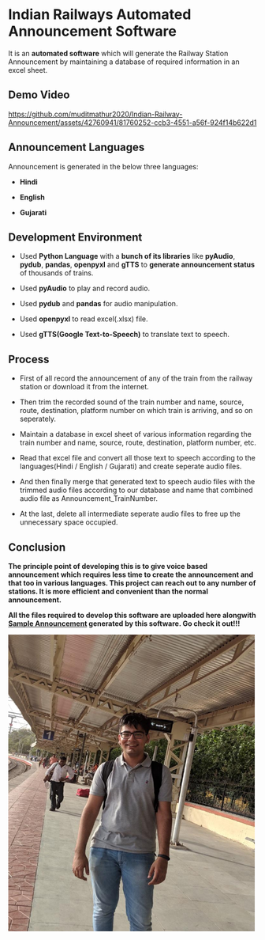# Indian Railways Automated Announcement Software

It is an **automated software** which will generate the Railway Station Announcement by maintaining a database of required information in an excel sheet.

## Demo Video

https://github.com/muditmathur2020/Indian-Railway-Announcement/assets/42760941/81760252-ccb3-4551-a56f-924f14b622d1

## Announcement Languages 

Announcement is generated in the below three languages:

* **Hindi**

* **English**

* **Gujarati**

## Development Environment

* Used **Python Language** with a **bunch of its libraries** like **pyAudio**, **pydub**, **pandas**, **openpyxl** and **gTTS** to **generate announcement status** of thousands of trains.

* Used **pyAudio** to play and record audio.

* Used **pydub** and **pandas** for audio manipulation.

* Used **openpyxl** to read excel(.xlsx) file.

* Used **gTTS(Google Text-to-Speech)** to translate text to speech.

## Process

* First of all record the announcement of any of the train from the railway station or download it from the internet.

* Then trim the recorded sound of the train number and name, source, route, destination, platform number on which train is arriving, and so on seperately.

* Maintain a database in excel sheet of various information regarding the train number and name, source, route, destination, platform number, etc.

* Read that excel file and convert all those text to speech according to the languages(Hindi / English / Gujarati) and create seperate audio files.

* And then finally merge that generated text to speech audio files with the trimmed audio files according to our database and name that combined audio file as Announcement_TrainNumber.

* At the last, delete all intermediate seperate audio files to free up the unnecessary space occupied.

## Conclusion

**The principle point of developing this is to give voice based announcement which requires less time to create the announcement and that too in various languages. This project can reach out to any number of stations. It is more efficient and convenient than the normal announcement.**

**All the files required to develop this software are uploaded here alongwith [Sample Announcement](https://drive.google.com/file/d/1kHYHAzCku5jyxWa38X32Ln32wT71q1vJ/view) generated by this software. Go check it out!!!**

<img src="at_the_station.jpeg" width="500" height="600">
